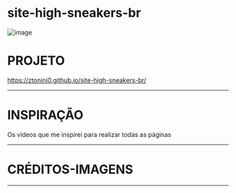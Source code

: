 # site-high-sneakers-br

![image](https://user-images.githubusercontent.com/74279171/140203066-ee6a808c-e2a0-462b-beaa-35ef3e1ba19e.png)

# PROJETO

 https://ztonini0.github.io/site-high-sneakers-br/
 
 __________________________________________________________________________________________________________________________________________________________________________________

# INSPIRAÇÃO

Os vídeos que me inspirei para realizar todas as páginas

 __________________________________________________________________________________________________________________________________________________________________________________

# CRÉDITOS-IMAGENS

 __________________________________________________________________________________________________________________________________________________________________________________
